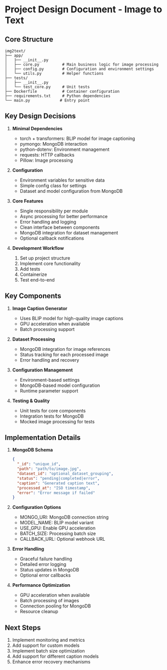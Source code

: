 # Project Design Document - Image to Text

## Core Structure
```
img2text/
├── app/
│   ├── __init__.py
│   ├── core.py          # Main business logic for image processing
│   ├── config.py        # Configuration and environment settings
│   └── utils.py         # Helper functions
├── tests/
│   ├── __init__.py
│   └── test_core.py     # Unit tests
├── Dockerfile           # Container configuration
├── requirements.txt     # Python dependencies
└── main.py             # Entry point
```

## Key Design Decisions

1. **Minimal Dependencies**
   - torch + transformers: BLIP model for image captioning
   - pymongo: MongoDB interaction
   - python-dotenv: Environment management
   - requests: HTTP callbacks
   - Pillow: Image processing

2. **Configuration**
   - Environment variables for sensitive data
   - Simple config class for settings
   - Dataset and model configuration from MongoDB

3. **Core Features**
   - Single responsibility per module
   - Async processing for better performance
   - Error handling and logging
   - Clean interface between components
   - MongoDB integration for dataset management
   - Optional callback notifications

4. **Development Workflow**
   1. Set up project structure
   2. Implement core functionality
   3. Add tests
   4. Containerize
   5. Test end-to-end

## Key Components

1. **Image Caption Generator**
   - Uses BLIP model for high-quality image captions
   - GPU acceleration when available
   - Batch processing support

2. **Dataset Processing**
   - MongoDB integration for image references
   - Status tracking for each processed image
   - Error handling and recovery

3. **Configuration Management**
   - Environment-based settings
   - MongoDB-based model configuration
   - Runtime parameter support

4. **Testing & Quality**
   - Unit tests for core components
   - Integration tests for MongoDB
   - Mocked image processing for tests

## Implementation Details

1. **MongoDB Schema**
   ```json
   {
     "_id": "unique_id",
     "path": "path/to/image.jpg",
     "dataset_id": "optional_dataset_grouping",
     "status": "pending|completed|error",
     "caption": "Generated caption text",
     "processed_at": "ISO timestamp",
     "error": "Error message if failed"
   }
   ```

2. **Configuration Options**
   - MONGO_URI: MongoDB connection string
   - MODEL_NAME: BLIP model variant
   - USE_GPU: Enable GPU acceleration
   - BATCH_SIZE: Processing batch size
   - CALLBACK_URL: Optional webhook URL

3. **Error Handling**
   - Graceful failure handling
   - Detailed error logging
   - Status updates in MongoDB
   - Optional error callbacks

4. **Performance Optimization**
   - GPU acceleration when available
   - Batch processing of images
   - Connection pooling for MongoDB
   - Resource cleanup

## Next Steps

1. Implement monitoring and metrics
2. Add support for custom models
3. Implement batch size optimization
4. Add support for different caption models
5. Enhance error recovery mechanisms